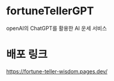 # fortuneTellerGPT
openAI의 ChatGPT를 활용한 AI 운세 서비스

# 배포 링크
https://fortune-teller-wisdom.pages.dev/
